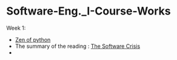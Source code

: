 # Software-Eng._I-Course-Works

Week 1:
- [Zen of python](Semana_1/01.Zen_python.md) 
- The summary of the reading : [The Software Crisis](Semana_1/02.Software_crisis.pdf)
- 
